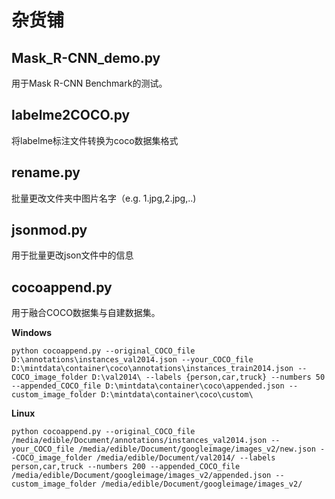 # 杂货铺

## Mask_R-CNN_demo.py
用于Mask R-CNN Benchmark的测试。

## labelme2COCO.py
将labelme标注文件转换为coco数据集格式

## rename.py
批量更改文件夹中图片名字（e.g. 1.jpg,2.jpg,..)

## jsonmod.py
用于批量更改json文件中的信息

## cocoappend.py
用于融合COCO数据集与自建数据集。 

**Windows** 

`python cocoappend.py --original_COCO_file D:\annotations\instances_val2014.json --your_COCO_file D:\mintdata\container\coco\annotations\instances_train2014.json --COCO_image_folder D:\val2014\ --labels {person,car,truck} --numbers 50 --appended_COCO_file D:\mintdata\container\coco\appended.json --custom_image_folder D:\mintdata\container\coco\custom\`

**Linux** 

`python cocoappend.py --original_COCO_file /media/edible/Document/annotations/instances_val2014.json --your_COCO_file /media/edible/Document/googleimage/images_v2/new.json --COCO_image_folder /media/edible/Document/val2014/ --labels person,car,truck --numbers 200 --appended_COCO_file /media/edible/Document/googleimage/images_v2/appended.json --custom_image_folder /media/edible/Document/googleimage/images_v2/`
